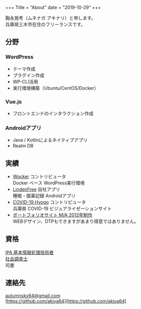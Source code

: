 +++
Title = "About"
date = "2019-10-29"
+++

胸永晃考（ムネナガ アキナリ）と申します。  
兵庫県三木市在住のフリーランスです。  

## 分野

### WordPress

* テーマ作成
* プラグイン作成
* WP-CLI活用
* 実行環境構築（Ubuntu/CentOS/Docker）

### Vue.js
* フロントエンドのインタラクション作成

### Androidアプリ

* Java / Kotlinによるネイティブアプリ
* Realm DB

## 実績

* [Wocker](https://wckr.github.io/) コントリビュータ  
  Docker ベース WordPress実行環境
* [LindenFree](https://play.google.com/store/apps/details?id=systems.autumnsky.linden_free) 自社アプリ  
  睡眠・服薬記録 Androidアプリ  
* [COVID-19 Hyogo](https://covid-hyogo.now.sh/) コントリビュータ  
  兵庫県 COVID-19 ビジュアライゼーションサイト
* [ポートフォリオサイト M/A 2012年制作](https://autumnsky.systems/ma/)  
  WEBデザイン、DTPもできますがあまり得意ではありません。

## 資格
[IPA 基本情報処理技術者](https://www.jitec.ipa.go.jp/1_11seido/fe.html)  
[社会調査士](http://jasr.or.jp/participation/what_sr.html)  
司書  

## 連絡先
[autumnsky64@gmail.com](mailto:autumnsky64@gmail)  
[https://github.com/akiya64](https://github.com/akiya64)